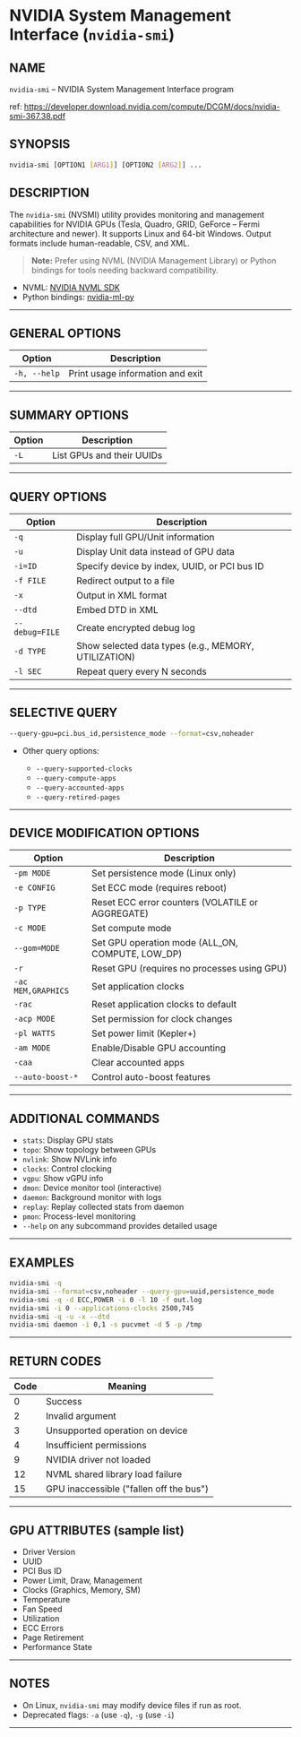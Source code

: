 # NVIDIA System Management Interface (`nvidia-smi`)

## NAME

`nvidia-smi` – NVIDIA System Management Interface program

ref: https://developer.download.nvidia.com/compute/DCGM/docs/nvidia-smi-367.38.pdf

## SYNOPSIS

```bash
nvidia-smi [OPTION1 [ARG1]] [OPTION2 [ARG2]] ...
```

## DESCRIPTION

The `nvidia-smi` (NVSMI) utility provides monitoring and management capabilities for NVIDIA GPUs (Tesla, Quadro, GRID, GeForce – Fermi architecture and newer). It supports Linux and 64-bit Windows. Output formats include human-readable, CSV, and XML.

> **Note:** Prefer using NVML (NVIDIA Management Library) or Python bindings for tools needing backward compatibility.

* NVML: [NVIDIA NVML SDK](http://developer.nvidia.com/nvidia-management-library-nvml/)
* Python bindings: [nvidia-ml-py](http://pypi.python.org/pypi/nvidia-ml-py/)

---

## GENERAL OPTIONS

| Option       | Description                      |
|--------------|----------------------------------|
| `-h, --help` | Print usage information and exit |

---

## SUMMARY OPTIONS

| Option | Description               |
|--------|---------------------------|
| `-L`   | List GPUs and their UUIDs |

---

## QUERY OPTIONS

| Option         | Description                                          |
| -------------- | ---------------------------------------------------- |
| `-q`           | Display full GPU/Unit information                    |
| `-u`           | Display Unit data instead of GPU data                |
| `-i=ID`        | Specify device by index, UUID, or PCI bus ID         |
| `-f FILE`      | Redirect output to a file                            |
| `-x`           | Output in XML format                                 |
| `--dtd`        | Embed DTD in XML                                     |
| `--debug=FILE` | Create encrypted debug log                           |
| `-d TYPE`      | Show selected data types (e.g., MEMORY, UTILIZATION) |
| `-l SEC`       | Repeat query every N seconds                         |

---

## SELECTIVE QUERY

```bash
--query-gpu=pci.bus_id,persistence_mode --format=csv,noheader
```

* Other query options:

    * `--query-supported-clocks`
    * `--query-compute-apps`
    * `--query-accounted-apps`
    * `--query-retired-pages`

---

## DEVICE MODIFICATION OPTIONS

| Option             | Description                                        |
| ------------------ | -------------------------------------------------- |
| `-pm MODE`         | Set persistence mode (Linux only)                  |
| `-e CONFIG`        | Set ECC mode (requires reboot)                     |
| `-p TYPE`          | Reset ECC error counters (VOLATILE or AGGREGATE)   |
| `-c MODE`          | Set compute mode                                   |
| `--gom=MODE`       | Set GPU operation mode (ALL\_ON, COMPUTE, LOW\_DP) |
| `-r`               | Reset GPU (requires no processes using GPU)        |
| `-ac MEM,GRAPHICS` | Set application clocks                             |
| `-rac`             | Reset application clocks to default                |
| `-acp MODE`        | Set permission for clock changes                   |
| `-pl WATTS`        | Set power limit (Kepler+)                          |
| `-am MODE`         | Enable/Disable GPU accounting                      |
| `-caa`             | Clear accounted apps                               |
| `--auto-boost-*`   | Control auto-boost features                        |

---

## ADDITIONAL COMMANDS

* `stats`: Display GPU stats
* `topo`: Show topology between GPUs
* `nvlink`: Show NVLink info
* `clocks`: Control clocking
* `vgpu`: Show vGPU info
* `dmon`: Device monitor tool (interactive)
* `daemon`: Background monitor with logs
* `replay`: Replay collected stats from daemon
* `pmon`: Process-level monitoring
* `--help` on any subcommand provides detailed usage

---

## EXAMPLES

```bash
nvidia-smi -q
nvidia-smi --format=csv,noheader --query-gpu=uuid,persistence_mode
nvidia-smi -q -d ECC,POWER -i 0 -l 10 -f out.log
nvidia-smi -i 0 --applications-clocks 2500,745
nvidia-smi -q -u -x --dtd
nvidia-smi daemon -i 0,1 -s pucvmet -d 5 -p /tmp
```

---

## RETURN CODES

| Code | Meaning                                 |
| ---- | --------------------------------------- |
| 0    | Success                                 |
| 2    | Invalid argument                        |
| 3    | Unsupported operation on device         |
| 4    | Insufficient permissions                |
| 9    | NVIDIA driver not loaded                |
| 12   | NVML shared library load failure        |
| 15   | GPU inaccessible ("fallen off the bus") |

---

## GPU ATTRIBUTES (sample list)

* Driver Version
* UUID
* PCI Bus ID
* Power Limit, Draw, Management
* Clocks (Graphics, Memory, SM)
* Temperature
* Fan Speed
* Utilization
* ECC Errors
* Page Retirement
* Performance State

---

## NOTES

* On Linux, `nvidia-smi` may modify device files if run as root.
* Deprecated flags: `-a` (use `-q`), `-g` (use `-i`)

---
